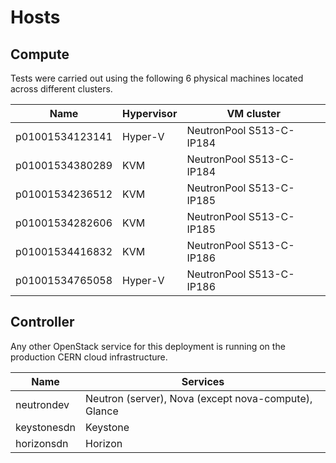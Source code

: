 # Hosts

## Compute

Tests were carried out using the following 6 physical machines located across different clusters.

| Name | Hypervisor | VM cluster |
| -- | -- | -- |
| p01001534123141 | Hyper-V | NeutronPool S513-C-IP184 |
| p01001534380289 | KVM | NeutronPool S513-C-IP184 |
| p01001534236512 | KVM | NeutronPool S513-C-IP185 |
| p01001534282606 | KVM | NeutronPool S513-C-IP185 |
| p01001534416832 | KVM | NeutronPool S513-C-IP186 |
| p01001534765058 | Hyper-V | NeutronPool S513-C-IP186 |

## Controller

Any other OpenStack service for this deployment is running on the production CERN cloud infrastructure.

| Name | Services |
| -- | -- |
| neutrondev | Neutron (server), Nova (except nova-compute), Glance |
| keystonesdn | Keystone |
| horizonsdn | Horizon |



